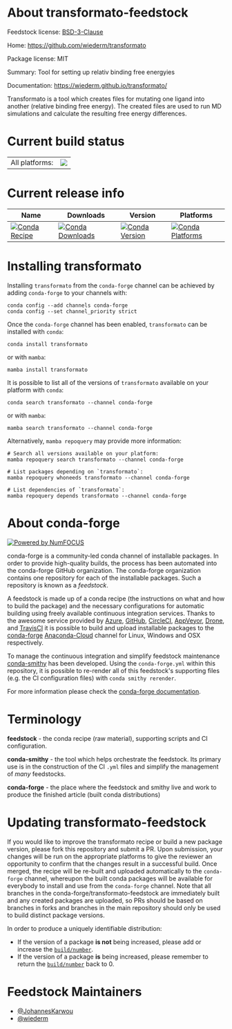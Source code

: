 About transformato-feedstock
============================

Feedstock license: [BSD-3-Clause](https://github.com/conda-forge/transformato-feedstock/blob/main/LICENSE.txt)

Home: https://github.com/wiederm/transformato

Package license: MIT

Summary: Tool for setting up relativ binding free energyies

Documentation: https://wiederm.github.io/transformato/

Transformato is a tool which creates files for mutating
one ligand into another (relative binding free energy).
The created files are used to run MD simulations and calculate
the resulting free energy differences.


Current build status
====================


<table><tr><td>All platforms:</td>
    <td>
      <a href="https://dev.azure.com/conda-forge/feedstock-builds/_build/latest?definitionId=17455&branchName=main">
        <img src="https://dev.azure.com/conda-forge/feedstock-builds/_apis/build/status/transformato-feedstock?branchName=main">
      </a>
    </td>
  </tr>
</table>

Current release info
====================

| Name | Downloads | Version | Platforms |
| --- | --- | --- | --- |
| [![Conda Recipe](https://img.shields.io/badge/recipe-transformato-green.svg)](https://anaconda.org/conda-forge/transformato) | [![Conda Downloads](https://img.shields.io/conda/dn/conda-forge/transformato.svg)](https://anaconda.org/conda-forge/transformato) | [![Conda Version](https://img.shields.io/conda/vn/conda-forge/transformato.svg)](https://anaconda.org/conda-forge/transformato) | [![Conda Platforms](https://img.shields.io/conda/pn/conda-forge/transformato.svg)](https://anaconda.org/conda-forge/transformato) |

Installing transformato
=======================

Installing `transformato` from the `conda-forge` channel can be achieved by adding `conda-forge` to your channels with:

```
conda config --add channels conda-forge
conda config --set channel_priority strict
```

Once the `conda-forge` channel has been enabled, `transformato` can be installed with `conda`:

```
conda install transformato
```

or with `mamba`:

```
mamba install transformato
```

It is possible to list all of the versions of `transformato` available on your platform with `conda`:

```
conda search transformato --channel conda-forge
```

or with `mamba`:

```
mamba search transformato --channel conda-forge
```

Alternatively, `mamba repoquery` may provide more information:

```
# Search all versions available on your platform:
mamba repoquery search transformato --channel conda-forge

# List packages depending on `transformato`:
mamba repoquery whoneeds transformato --channel conda-forge

# List dependencies of `transformato`:
mamba repoquery depends transformato --channel conda-forge
```


About conda-forge
=================

[![Powered by
NumFOCUS](https://img.shields.io/badge/powered%20by-NumFOCUS-orange.svg?style=flat&colorA=E1523D&colorB=007D8A)](https://numfocus.org)

conda-forge is a community-led conda channel of installable packages.
In order to provide high-quality builds, the process has been automated into the
conda-forge GitHub organization. The conda-forge organization contains one repository
for each of the installable packages. Such a repository is known as a *feedstock*.

A feedstock is made up of a conda recipe (the instructions on what and how to build
the package) and the necessary configurations for automatic building using freely
available continuous integration services. Thanks to the awesome service provided by
[Azure](https://azure.microsoft.com/en-us/services/devops/), [GitHub](https://github.com/),
[CircleCI](https://circleci.com/), [AppVeyor](https://www.appveyor.com/),
[Drone](https://cloud.drone.io/welcome), and [TravisCI](https://travis-ci.com/)
it is possible to build and upload installable packages to the
[conda-forge](https://anaconda.org/conda-forge) [Anaconda-Cloud](https://anaconda.org/)
channel for Linux, Windows and OSX respectively.

To manage the continuous integration and simplify feedstock maintenance
[conda-smithy](https://github.com/conda-forge/conda-smithy) has been developed.
Using the ``conda-forge.yml`` within this repository, it is possible to re-render all of
this feedstock's supporting files (e.g. the CI configuration files) with ``conda smithy rerender``.

For more information please check the [conda-forge documentation](https://conda-forge.org/docs/).

Terminology
===========

**feedstock** - the conda recipe (raw material), supporting scripts and CI configuration.

**conda-smithy** - the tool which helps orchestrate the feedstock.
                   Its primary use is in the construction of the CI ``.yml`` files
                   and simplify the management of *many* feedstocks.

**conda-forge** - the place where the feedstock and smithy live and work to
                  produce the finished article (built conda distributions)


Updating transformato-feedstock
===============================

If you would like to improve the transformato recipe or build a new
package version, please fork this repository and submit a PR. Upon submission,
your changes will be run on the appropriate platforms to give the reviewer an
opportunity to confirm that the changes result in a successful build. Once
merged, the recipe will be re-built and uploaded automatically to the
`conda-forge` channel, whereupon the built conda packages will be available for
everybody to install and use from the `conda-forge` channel.
Note that all branches in the conda-forge/transformato-feedstock are
immediately built and any created packages are uploaded, so PRs should be based
on branches in forks and branches in the main repository should only be used to
build distinct package versions.

In order to produce a uniquely identifiable distribution:
 * If the version of a package **is not** being increased, please add or increase
   the [``build/number``](https://docs.conda.io/projects/conda-build/en/latest/resources/define-metadata.html#build-number-and-string).
 * If the version of a package **is** being increased, please remember to return
   the [``build/number``](https://docs.conda.io/projects/conda-build/en/latest/resources/define-metadata.html#build-number-and-string)
   back to 0.

Feedstock Maintainers
=====================

* [@JohannesKarwou](https://github.com/JohannesKarwou/)
* [@wiederm](https://github.com/wiederm/)

